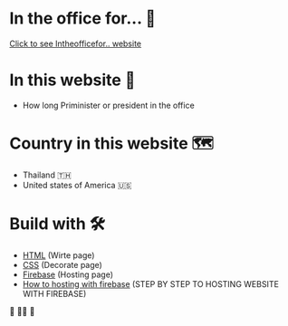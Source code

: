 # In the office for... 🏢

<a href="https://in-the-office-for.web.app/" target="_blank">Click to see Intheofficefor.. website</a>


# In this website 📰

- How long Priminister or president in the office

# Country in this website 🗺️

- Thailand :thailand:
- United states of America 🇺🇸

# Build with 🛠️

- <a href="https://www.w3schools.com/html/" target="_blank">HTML</a> (Wirte page)
- <a href="https://www.w3schools.com/css/" target="_blank">CSS</a> (Decorate page)
- <a href="https://console.firebase.google.com/" target="_blank">Firebase</a> (Hosting page)
- <a href="https://www.youtube.com/watch?v=w7xKZ5PWizs&t=295s" target="_blank">How to hosting with firebase</a> (STEP BY STEP TO HOSTING WEBSITE WITH FIREBASE)

🏢 🧑‍💼 🏢
